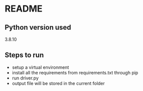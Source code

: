# README #

## Python version used ##
3.8.10

## Steps to run ##
- setup a virtual environment 
- install all the requirements from requirements.txt through pip 
- run driver.py 
- output file will be stored in the current folder 
